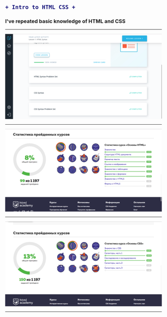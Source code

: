 <h2>

```diff
+ Intro to HTML CSS +
```
</h2>

### I've repeated basic knowledge of HTML and CSS 

---------------------------------------------------------------------------------------

![img](img/L1CSS.png)

---------------------------------------------------------------------------------------

![img](img/HTML.png)

---------------------------------------------------------------------------------------

![img](img/CSS.png)

---------------------------------------------------------------------------------------

